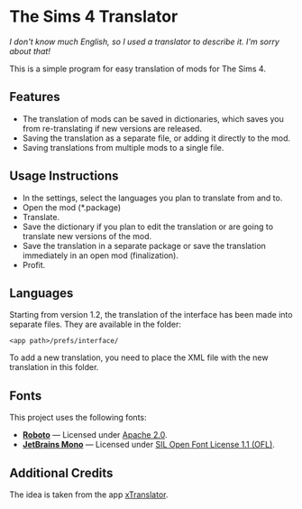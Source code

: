 # The Sims 4 Translator

_I don't know much English, so I used a translator to describe it. I'm sorry about that!_

This is a simple program for easy translation of mods for The Sims 4.  

## Features

- The translation of mods can be saved in dictionaries, which saves you from re-translating if new versions are released.
- Saving the translation as a separate file, or adding it directly to the mod.
- Saving translations from multiple mods to a single file.

## Usage Instructions

- In the settings, select the languages you plan to translate from and to.
- Open the mod (*.package)
- Translate.
- Save the dictionary if you plan to edit the translation or are going to translate new versions of the mod.
- Save the translation in a separate package or save the translation immediately in an open mod (finalization).
- Profit.

## Languages

Starting from version 1.2, the translation of the interface has been made into separate files. They are available in the folder:

`<app path>/prefs/interface/`

To add a new translation, you need to place the XML file with the new translation in this folder.

## Fonts

This project uses the following fonts:
- **[Roboto](https://fonts.google.com/specimen/Roboto)** — Licensed under [Apache 2.0](fonts/LICENSE-Roboto.txt).
- **[JetBrains Mono](https://www.jetbrains.com/lp/mono/)** — Licensed under [SIL Open Font License 1.1 (OFL)](fonts/LICENSE-JetBrains.txt).

## Additional Credits

The idea is taken from the app [xTranslator](https://www.nexusmods.com/skyrimspecialedition/mods/134).